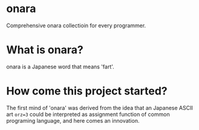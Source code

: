 onara
=====

Comprehensive onara collectioin for every programmer.

# What is onara?

onara is a Japanese word that means 'fart'.

# How come this project started?

The first mind of 'onara' was derived from the idea that an Japanese ASCII art `orz=3` could be
interpreted as assignment function of common programing language, and here comes an innovation.
